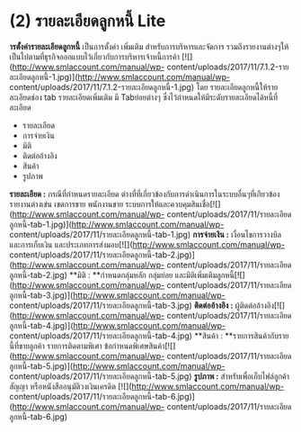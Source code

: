 # (2)    รายละเอียดลูกหนี้ Lite

**ารตั้งค่ารายละเอียดลูกหนี้** เป็นการตั้งค่า เพิ่มเติม
สำหรับการบริหารและจัดการ
รวมถึงรายงานต่างๆให้เป็นไปตามที่ธุรกิจออกแบบไว้เกี่ยวกับการบริหารเจ้าหนี้การค้า
[![](http://www.smlaccount.com/manual/wp-
content/uploads/2017/11/7.1.2-รายละเอียดลูกหนี้-1.jpg)](http://www.smlaccount.com/manual/wp-
content/uploads/2017/11/7.1.2-รายละเอียดลูกหนี้-1.jpg) โดย
รายละเอียดลูกหนี้ให้รายละเอียดช่อง tab รายละเอียดเพิ่มเติม มี Tabย่อยต่างๆ
ซึ่งไว้กำหนดให้มีระดับรายละเอียดได้หนี้ที่ละเอียด

  * รายละเอียด
  * การจ่ายเงิน
  * มิติ
  * ติดต่ออ้างอิง
  * สินค้า
  * รูปภาพ

**รายละเอียด :** กรณีที่กำหนดรายละเอียด
ต่างที่ที่เกี่ยวข้องกับการดำเนินการในระบบอื่นๆที่เกียวข้อง รายงานต่างเข่น
เขตการขาย พนักงานขาย
ระบบการให้และควบคุมสินเชื่อ[![](http://www.smlaccount.com/manual/wp-
content/uploads/2017/11/รายละเอียดลูกหนี้-tab-1.jpg)](http://www.smlaccount.com/manual/wp-
content/uploads/2017/11/รายละเอียดลูกหนี้-tab-1.jpg)   **การจ่ายเงิน :**
เงื่อนไขการวางบิล และการเก็บเงิน
และประเภทการส่งมอบ[![](http://www.smlaccount.com/manual/wp-
content/uploads/2017/11/รายละเอียดลูกหนี้-tab-2.jpg)](http://www.smlaccount.com/manual/wp-
content/uploads/2017/11/รายละเอียดลูกหนี้-tab-2.jpg)   **มิติ :
**กำหนดกลุ่มหลัก กลุ่มย่อย
และมิติเพิ่มเติมลูกหนี้[![](http://www.smlaccount.com/manual/wp-
content/uploads/2017/11/รายละเอียดลูกหนี้-tab-3.jpg)](http://www.smlaccount.com/manual/wp-
content/uploads/2017/11/รายละเอียดลูกหนี้-tab-3.jpg)   **ติดต่ออ้างอิง :**
ผู้ติดต่ออ้างอิง[![](http://www.smlaccount.com/manual/wp-
content/uploads/2017/11/รายละเอียดลูกหนี้-tab-4.jpg)](http://www.smlaccount.com/manual/wp-
content/uploads/2017/11/รายละเอียดลูกหนี้-tab-4.jpg)   **สินค้า :
**รายการสินค้ากับรายนี้ที่ขายลูกค้า รายการติดตามพิเศา
ข้อกำหนดพิเศษสินค้า[![](http://www.smlaccount.com/manual/wp-
content/uploads/2017/11/รายละเอียดลูกหนี้-tab-5.jpg)](http://www.smlaccount.com/manual/wp-
content/uploads/2017/11/รายละเอียดลูกหนี้-tab-5.jpg)   **รูปภาพ :**
สำหรับเพื่อเก็บไฟล์ลูกค้า สัญญา หรือหนังสืออนุมัติวงเงินเครดิต
[![](http://www.smlaccount.com/manual/wp-
content/uploads/2017/11/รายละเอียดลูกหนี้-tab-6.jpg)](http://www.smlaccount.com/manual/wp-
content/uploads/2017/11/รายละเอียดลูกหนี้-tab-6.jpg)  

